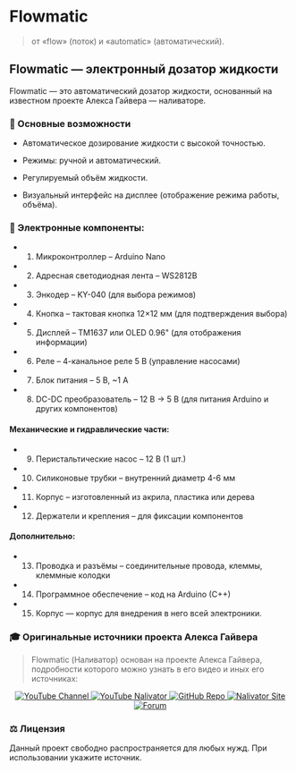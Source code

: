 # Flowmatic
> от «flow» (поток) и «automatic» (автоматический). 

<!-- фото проекта -->

## Flowmatic — электронный дозатор жидкости

Flowmatic — это автоматический дозатор жидкости, основанный на известном проекте Алекса Гайвера — наливаторе. 

### 🔧 Основные возможности

- Автоматическое дозирование жидкости с высокой точностью.

- Режимы: ручной и автоматический.

- Регулируемый объём жидкости.

- Визуальный интерфейс на дисплее (отображение режима работы, объёма).



### 🧰 Электронные компоненты:

- 1. Микроконтроллер – Arduino Nano
- 2. Адресная светодиодная лента – WS2812B
- 3. Энкодер – KY-040 (для выбора режимов)
- 4. Кнопка – тактовая кнопка 12×12 мм (для подтверждения выбора)
- 5. Дисплей – TM1637 или OLED 0.96" (для отображения информации)
- 6. Реле – 4-канальное реле 5 В (управление насосами)
- 7. Блок питания – 5 В, ~1 А
- 8. DC-DC преобразователь – 12 В → 5 В (для питания Arduino и других компонентов)

#### Механические и гидравлические части:

- 9. Перистальтические насос – 12 В (1 шт.)
- 10. Силиконовые трубки – внутренний диаметр 4-6 мм
- 11. Корпус – изготовленный из акрила, пластика или дерева
- 12. Держатели и крепления – для фиксации компонентов

#### Дополнительно:

- 13. Проводка и разъёмы – соединительные провода, клеммы, клеммные колодки
- 14. Программное обеспечение – код на Arduino (C++)
- 15. Корпус — корпус для внедрения в него всей электроники.


### 🎓 Оригинальные источники проекта Алекса Гайвера

> Flowmatic (Наливатор) основан на проекте Алекса Гайвера, подробности которого можно узнать в его видео и иных его источниках:


<div align="center">
  <a href="https://youtube.com/@alexgyvershow" target="_blank">
    <img src="https://img.shields.io/badge/YouTube-Канал-red?style=for-the-badge&logo=youtube" alt="YouTube Channel">
  </a>
  
  <a href="https://www.youtube.com/watch?v=VNx4pFdzfI4" target="_blank">
    <img src="https://img.shields.io/badge/YouTube-Наливатор-red?style=for-the-badge&logo=youtube" alt="YouTube Nalivator">
  </a>
  
  <a href="https://github.com/AlexGyver/GyverDrink/" target="_blank">
    <img src="https://img.shields.io/badge/GitHub-Проект-black?style=for-the-badge&logo=github" alt="GitHub Repo">
  </a>

  <a href="https://alexgyver.ru/gyverdrink/" target="_blank">
    <img src="https://img.shields.io/badge/Site-Наливатор-blue?style=for-the-badge&logo=google-chrome" alt="Nalivator Site">
  </a>
  
  <a href="https://community.alexgyver.ru/threads/der-nalivator-modificirovannaja-versija-gyverdrink.4021/" target="_blank">
    <img src="https://img.shields.io/badge/Forum-Обсуждение-blue?style=for-the-badge&logo=google-chrome" alt="Forum">
  </a>
</div>

### ⚖️ Лицензия

Данный проект свободно распространяется для любых нужд. При использовании укажите источник.


